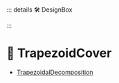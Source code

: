::: details 🛠 <dev>DesignBox</dev> 



:::

# 🔺 <via>TrapezoidCover</via>

- [TrapezoidalDecomposition](https://user.ceng.metu.edu.tr/~akifakkus/courses/ceng786/hw3.html)
